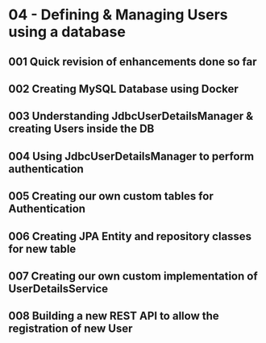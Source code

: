 # 04 - Defining & Managing Users using a database

## 001 Quick revision of enhancements done so far
## 002 Creating MySQL Database using Docker
## 003 Understanding JdbcUserDetailsManager & creating Users inside the DB
## 004 Using JdbcUserDetailsManager to perform authentication
## 005 Creating our own custom tables for Authentication
## 006 Creating JPA Entity and repository classes for new table
## 007 Creating our own custom implementation of UserDetailsService
## 008 Building a new REST API to allow the registration of new User
